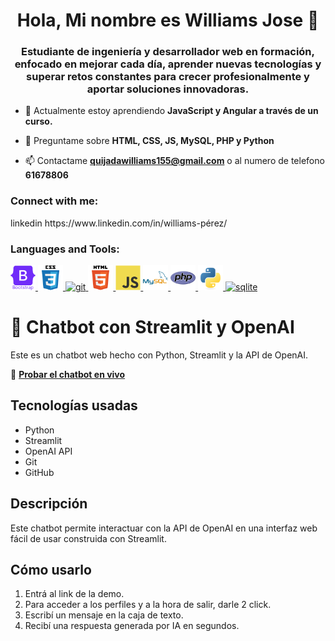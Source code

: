 <h1 align="center">Hola, Mi nombre es Williams Jose 👋</h1>
<h3 align="center">Estudiante de ingeniería y desarrollador web en formación, enfocado en mejorar cada día, aprender nuevas tecnologías y superar retos constantes para crecer profesionalmente y aportar soluciones innovadoras.</h3>

- 🌱 Actualmente estoy aprendiendo **JavaScript y Angular a través de un curso.**

- 💬 Preguntame sobre **HTML, CSS, JS, MySQL, PHP y Python**

- 📫 Contactame **quijadawilliams155@gmail.com** o al numero de telefono **61678806**

<h3 align="left">Connect with me:</h3>
linkedin
https://www.linkedin.com/in/williams-pérez/
<p align="left">
</p>

<h3 align="left">Languages and Tools:</h3>
<p align="left"> <a href="https://getbootstrap.com" target="_blank" rel="noreferrer"> <img src="https://raw.githubusercontent.com/devicons/devicon/master/icons/bootstrap/bootstrap-plain-wordmark.svg" alt="bootstrap" width="40" height="40"/> </a> <a href="https://www.w3schools.com/css/" target="_blank" rel="noreferrer"> <img src="https://raw.githubusercontent.com/devicons/devicon/master/icons/css3/css3-original-wordmark.svg" alt="css3" width="40" height="40"/> </a> <a href="https://git-scm.com/" target="_blank" rel="noreferrer"> <img src="https://www.vectorlogo.zone/logos/git-scm/git-scm-icon.svg" alt="git" width="40" height="40"/> </a> <a href="https://www.w3.org/html/" target="_blank" rel="noreferrer"> <img src="https://raw.githubusercontent.com/devicons/devicon/master/icons/html5/html5-original-wordmark.svg" alt="html5" width="40" height="40"/> </a> <a href="https://developer.mozilla.org/en-US/docs/Web/JavaScript" target="_blank" rel="noreferrer"> <img src="https://raw.githubusercontent.com/devicons/devicon/master/icons/javascript/javascript-original.svg" alt="javascript" width="40" height="40"/> </a> <a href="https://www.mysql.com/" target="_blank" rel="noreferrer"> <img src="https://raw.githubusercontent.com/devicons/devicon/master/icons/mysql/mysql-original-wordmark.svg" alt="mysql" width="40" height="40"/> </a> <a href="https://www.php.net" target="_blank" rel="noreferrer"> <img src="https://raw.githubusercontent.com/devicons/devicon/master/icons/php/php-original.svg" alt="php" width="40" height="40"/> </a> <a href="https://www.python.org" target="_blank" rel="noreferrer"> <img src="https://raw.githubusercontent.com/devicons/devicon/master/icons/python/python-original.svg" alt="python" width="40" height="40"/> </a> <a href="https://www.sqlite.org/" target="_blank" rel="noreferrer"> <img src="https://www.vectorlogo.zone/logos/sqlite/sqlite-icon.svg" alt="sqlite" width="40" height="40"/> </a> </p>

# 🤖 Chatbot con Streamlit y OpenAI

Este es un chatbot web hecho con Python, Streamlit y la API de OpenAI.

🔗 **[Probar el chatbot en vivo](https://asistente-virtual-2025.streamlit.app)**

## Tecnologías usadas
- Python
- Streamlit
- OpenAI API
- Git
- GitHub

## Descripción
Este chatbot permite interactuar con la API de OpenAI en una interfaz web fácil de usar construida con Streamlit.

## Cómo usarlo
1. Entrá al link de la demo.
2. Para acceder a los perfiles y a la hora de salir, darle 2 click.
3. Escribí un mensaje en la caja de texto.
4. Recibí una respuesta generada por IA en segundos.

<!---
WilliamsqQuijada/WilliamsqQuijada is a ✨ special ✨ repository because its `README.md` (this file) appears on your GitHub profile.
You can click the Preview link to take a look at your changes.
--->
